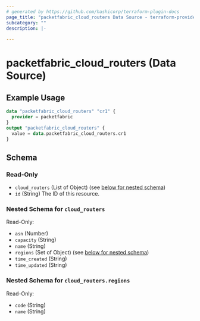 ```yaml
---
# generated by https://github.com/hashicorp/terraform-plugin-docs
page_title: "packetfabric_cloud_routers Data Source - terraform-provider-packetfabric"
subcategory: ""
description: |-
  
---
```


# packetfabric_cloud_routers (Data Source)



## Example Usage

```terraform
data "packetfabric_cloud_routers" "cr1" {
  provider = packetfabric
}
output "packetfabric_cloud_routers" {
  value = data.packetfabric_cloud_routers.cr1
}
```

<!-- schema generated by tfplugindocs -->
## Schema

### Read-Only

- `cloud_routers` (List of Object) (see [below for nested schema](#nestedatt--cloud_routers))
- `id` (String) The ID of this resource.

<a id="nestedatt--cloud_routers"></a>
### Nested Schema for `cloud_routers`

Read-Only:

- `asn` (Number)
- `capacity` (String)
- `name` (String)
- `regions` (Set of Object) (see [below for nested schema](#nestedobjatt--cloud_routers--regions))
- `time_created` (String)
- `time_updated` (String)

<a id="nestedobjatt--cloud_routers--regions"></a>
### Nested Schema for `cloud_routers.regions`

Read-Only:

- `code` (String)
- `name` (String)



